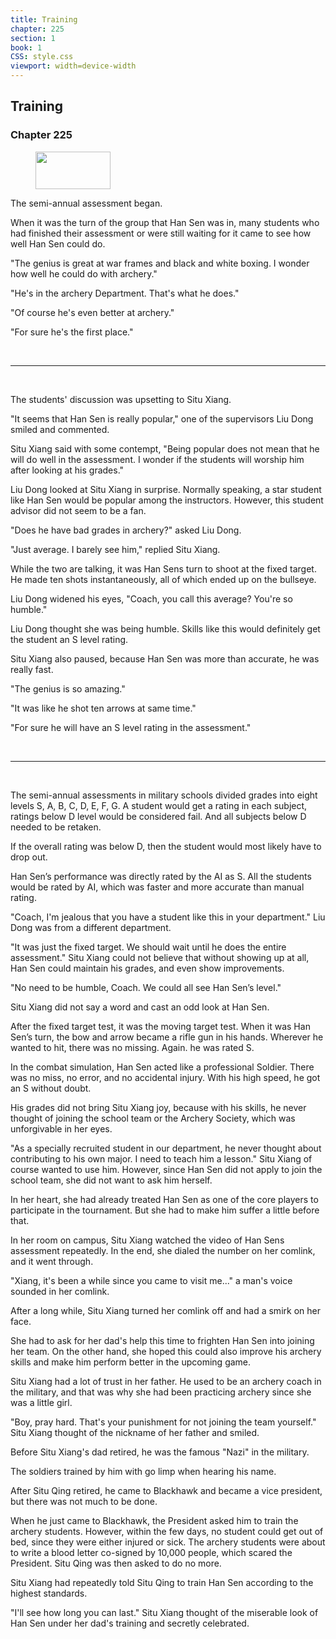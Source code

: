 ```yaml
---
title: Training
chapter: 225
section: 1
book: 1
CSS: style.css
viewport: width=device-width
---
```


## Training

### Chapter 225

<figure>
	<img src="../Images/gem.gif" alt="" id="gem" width="120" height="60" />
</figure>

The semi-annual assessment began.

When it was the turn of the group that Han Sen was in, many students who had finished their assessment or were still waiting for it came to see how well Han Sen could do.

"The genius is great at war frames and black and white boxing. I wonder how well he could do with archery."

"He's in the archery Department. That's what he does."

"Of course he's even better at archery."

"For sure he's the first place."

<br>

*****

<br>


The students' discussion was upsetting to Situ Xiang.

"It seems that Han Sen is really popular," one of the supervisors Liu Dong smiled and commented.

Situ Xiang said with some contempt, "Being popular does not mean that he will do well in the assessment. I wonder if the students will worship him after looking at his grades."

Liu Dong looked at Situ Xiang in surprise. Normally speaking, a star student like Han Sen would be popular among the instructors. However, this student advisor did not seem to be a fan.

"Does he have bad grades in archery?" asked Liu Dong.

"Just average. I barely see him," replied Situ Xiang.

While the two are talking, it was Han Sens turn to shoot at the fixed target. He made ten shots instantaneously, all of which ended up on the bullseye.

Liu Dong widened his eyes, "Coach, you call this average? You're so humble."

Liu Dong thought she was being humble. Skills like this would definitely get the student an S level rating.

Situ Xiang also paused, because Han Sen was more than accurate, he was really fast.

"The genius is so amazing."

"It was like he shot ten arrows at same time."

"For sure he will have an S level rating in the assessment."

<br>

*****

<br>


The semi-annual assessments in military schools divided grades into eight levels S, A, B, C, D, E, F, G. A student would get a rating in each subject, ratings below D level would be considered fail. And all subjects below D needed to be retaken.

If the overall rating was below D, then the student would most likely have to drop out.

Han Sen’s performance was directly rated by the AI as S. All the students would be rated by AI, which was faster and more accurate than manual rating.

"Coach, I'm jealous that you have a student like this in your department." Liu Dong was from a different department.

"It was just the fixed target. We should wait until he does the entire assessment." Situ Xiang could not believe that without showing up at all, Han Sen could maintain his grades, and even show improvements.

"No need to be humble, Coach. We could all see Han Sen’s level."

Situ Xiang did not say a word and cast an odd look at Han Sen.

After the fixed target test, it was the moving target test. When it was Han Sen’s turn, the bow and arrow became a rifle gun in his hands. Wherever he wanted to hit, there was no missing. Again. he was rated S.

In the combat simulation, Han Sen acted like a professional Soldier. There was no miss, no error, and no accidental injury. With his high speed, he got an S without doubt.

His grades did not bring Situ Xiang joy, because with his skills, he never thought of joining the school team or the Archery Society, which was unforgivable in her eyes.

"As a specially recruited student in our department, he never thought about contributing to his own major. I need to teach him a lesson." Situ Xiang of course wanted to use him. However, since Han Sen did not apply to join the school team, she did not want to ask him herself.

In her heart, she had already treated Han Sen as one of the core players to participate in the tournament. But she had to make him suffer a little before that.

In her room on campus, Situ Xiang watched the video of Han Sens assessment repeatedly. In the end, she dialed the number on her comlink, and it went through.

"Xiang, it's been a while since you came to visit me..." a man's voice sounded in her comlink.

After a long while, Situ Xiang turned her comlink off and had a smirk on her face.

She had to ask for her dad's help this time to frighten Han Sen into joining her team. On the other hand, she hoped this could also improve his archery skills and make him perform better in the upcoming game.

Situ Xiang had a lot of trust in her father. He used to be an archery coach in the military, and that was why she had been practicing archery since she was a little girl.

"Boy, pray hard. That's your punishment for not joining the team yourself." Situ Xiang thought of the nickname of her father and smiled.

Before Situ Xiang's dad retired, he was the famous "Nazi" in the military.

The soldiers trained by him with go limp when hearing his name.

After Situ Qing retired, he came to Blackhawk and became a vice president, but there was not much to be done.

When he just came to Blackhawk, the President asked him to train the archery students. However, within the few days, no student could get out of bed, since they were either injured or sick. The archery students were about to write a blood letter co-signed by 10,000 people, which scared the President. Situ Qing was then asked to do no more.

Situ Xiang had repeatedly told Situ Qing to train Han Sen according to the highest standards.

"I'll see how long you can last." Situ Xiang thought of the miserable look of Han Sen under her dad's training and secretly celebrated.